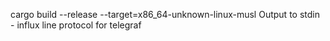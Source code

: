 cargo build --release --target=x86_64-unknown-linux-musl
Output to stdin - influx line protocol for telegraf

